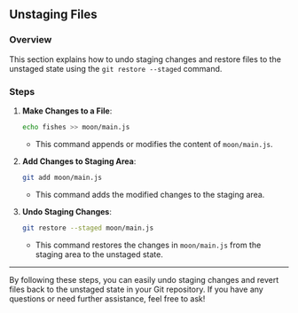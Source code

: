 ## Unstaging Files

### Overview
This section explains how to undo staging changes and restore files to the unstaged state using the `git restore --staged` command.

### Steps

1. **Make Changes to a File**:
    ```bash
    echo fishes >> moon/main.js
    ```
    - This command appends or modifies the content of `moon/main.js`.

2. **Add Changes to Staging Area**:
    ```bash
    git add moon/main.js
    ```
    - This command adds the modified changes to the staging area.

3. **Undo Staging Changes**:
    ```bash
    git restore --staged moon/main.js
    ```
    - This command restores the changes in `moon/main.js` from the staging area to the unstaged state.

---

By following these steps, you can easily undo staging changes and revert files back to the unstaged state in your Git repository. If you have any questions or need further assistance, feel free to ask!